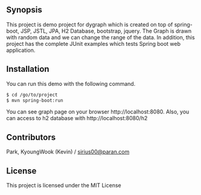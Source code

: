 ## Synopsis
This project is demo project for dygraph which is created on top of spring-boot, JSP, JSTL, JPA, H2 Database, bootstrap, jquery. The Graph is drawn with random data and we can change the range of the data. In addition, this project has the complete JUnit examples which tests Spring boot web application.

## Installation
You can run this demo with the following command. 

```sh
$ cd /go/to/project
$ mvn spring-boot:run
```

You can see graph page on your browser http://localhost:8080. Also, you can access to h2 database with http://localhost:8080/h2

## Contributors
Park, KyoungWook (Kevin) / sirius00@paran.com

## License
This project is licensed under the MIT License